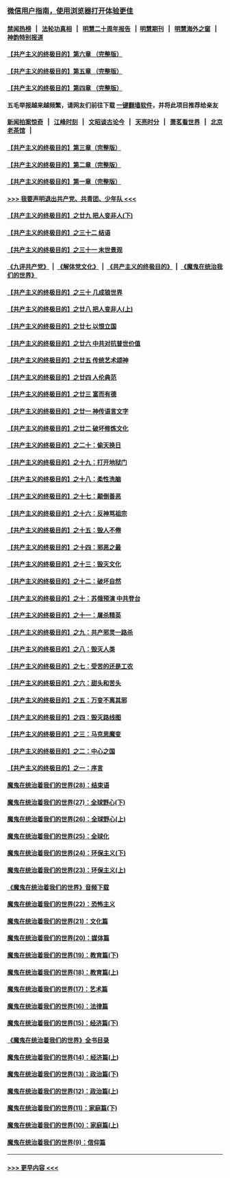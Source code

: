 ### [微信用户指南，使用浏览器打开体验更佳](https://github.com/gfw-breaker/banned-news1/blob/master/indexes/wechat-guide.md?t=0)
#### [禁闻热榜](热点新闻.md?t=0)  &nbsp;&nbsp;|&nbsp;&nbsp; [法轮功真相](https://github.com/gfw-breaker/truth/blob/master/README.md?t=0) &nbsp;&nbsp;|&nbsp;&nbsp; [明慧二十周年报告](https://github.com/gfw-breaker/mh-reports/blob/master/README.md?t=0) &nbsp;&nbsp;|&nbsp;&nbsp;[明慧期刊](https://github.com/gfw-breaker/mh-qikan) &nbsp;&nbsp;|&nbsp;&nbsp; [明慧海外之窗](https://github.com/gfw-breaker/mh-news/blob/master/README.md?t=0) &nbsp;&nbsp;|&nbsp;&nbsp; [神韵特别报道](https://github.com/gfw-breaker/mh-news/blob/master/shenyun.md?t=0)
#### [【共产主义的终极目的】第六章 （完整版）](../pages/nsc422/n11428913.md?t=02032122) 
#### [【共产主义的终极目的】第五章 （完整版）](../pages/nsc422/n11428912.md?t=02032122) 
#### [【共产主义的终极目的】第四章 （完整版）](../pages/nsc422/n11428907.md?t=02032122) 
#### 五毛举报越来越频繁，请网友们前往下载 [一键翻墙软件](https://github.com/gfw-breaker/ssr-accounts)，并将此项目推荐给亲友
#### [新闻拍案惊奇](https://github.com/gfw-breaker/banned-news1/blob/master/pages/link4.md) &nbsp;&nbsp;|&nbsp;&nbsp; [江峰时刻](https://github.com/gfw-breaker/banned-news1/blob/master/pages/link4.md) &nbsp;&nbsp;|&nbsp;&nbsp; [文昭谈古论今](https://github.com/gfw-breaker/banned-news1/blob/master/pages/link4.md) &nbsp;&nbsp;|&nbsp;&nbsp; [天亮时分](https://github.com/gfw-breaker/banned-news1/blob/master/pages/link4.md) &nbsp;&nbsp;|&nbsp;&nbsp; [萧茗看世界](https://github.com/gfw-breaker/banned-news1/blob/master/pages/link4.md) &nbsp;&nbsp;|&nbsp;&nbsp; [北京老茶馆](https://github.com/gfw-breaker/banned-news1/blob/master/pages/link4.md) &nbsp;&nbsp;|&nbsp;&nbsp; 
#### [【共产主义的终极目的】第三章（完整版）](../pages/nsc422/n11428848.md?t=02032122) 
#### [【共产主义的终极目的】第二章（完整版）](../pages/nsc422/n11428831.md?t=02032122) 
#### [【共产主义的终极目的】第一章（完整版）](../pages/nsc422/n11417651.md?t=02032122) 
#### [>>> 我要声明退出共产党、共青团、少年队 <<<](https://github.com/begood0513/goodnews/blob/master/quit/letter.md) 
#### [【共产主义的终极目的】之廿九 把人变非人(下)](../pages/nsc422/n11344140.md?t=02032122) 
#### [【共产主义的终极目的】之三十二 结语](../pages/nsc422/n11360535.md?t=02032122) 
#### [【共产主义的终极目的】之三十一 末世景观](../pages/nsc422/n11351129.md?t=02032122) 
#### [《九评共产党》](https://github.com/begood0513/9ping.md/blob/master/README.md) &nbsp;|&nbsp; [《解体党文化》](../../../../jtdwh.md/blob/master/README.md)  &nbsp;|&nbsp; [《共产主义的终极目的》](../../../../gczydzjmd.md/blob/master/README.md) &nbsp;|&nbsp; [《魔鬼在统治我们的世界》](../../../../mgztzwmdsj.md/blob/master/README.md) 
#### [【共产主义的终极目的】之三十 几成狼世界](../pages/nsc422/n11348280.md?t=02032122) 
#### [【共产主义的终极目的】之廿八 把人变非人(上)](../pages/nsc422/n11340492.md?t=02032122) 
#### [【共产主义的终极目的】之廿七 以恨立国](../pages/nsc422/n11336944.md?t=02032122) 
#### [【共产主义的终极目的】之廿六 中共对抗普世价值](../pages/nsc422/n11324785.md?t=02032122) 
#### [【共产主义的终极目的】之廿五 传统艺术颂神](../pages/nsc422/n11296396.md?t=02032122) 
#### [【共产主义的终极目的】之廿四 人伦典范](../pages/nsc422/n11296397.md?t=02032122) 
#### [【共产主义的终极目的】之廿三 富而有德](../pages/nsc422/n11283598.md?t=02032122) 
#### [【共产主义的终极目的】之廿一 神传语言文字](../pages/nsc422/n11263265.md?t=02032122) 
#### [【共产主义的终极目的】之廿二 破坏修炼文化](../pages/nsc422/n11245728.md?t=02032122) 
#### [【共产主义的终极目的】之二十：偷天换日](../pages/nsc422/n11238846.md?t=02032122) 
#### [【共产主义的终极目的】之十九：打开地狱门](../pages/nsc422/n11206376.md?t=02032122) 
#### [【共产主义的终极目的】之十八：柔性洗脑](../pages/nsc422/n11199994.md?t=02032122) 
#### [【共产主义的终极目的】之十七：颠倒善恶](../pages/nsc422/n11179782.md?t=02032122) 
#### [【共产主义的终极目的】之十六：反神骂祖宗](../pages/nsc422/n11166798.md?t=02032122) 
#### [【共产主义的终极目的】之十五：毁人不倦](../pages/nsc422/n11166792.md?t=02032122) 
#### [【共产主义的终极目的】之十四：邪恶之最](../pages/nsc422/n11150249.md?t=02032122) 
#### [【共产主义的终极目的】之十三：毁灭文化](../pages/nsc422/n11135227.md?t=02032122) 
#### [【共产主义的终极目的】之十二：破坏自然](../pages/nsc422/n11135214.md?t=02032122) 
#### [【共产主义的终极目的】之十：苏俄预演 中共登台](../pages/nsc422/n11118424.md?t=02032122) 
#### [【共产主义的终极目的】之十一：屠杀精英](../pages/nsc422/n11118442.md?t=02032122) 
#### [【共产主义的终极目的】之九：共产邪灵一路杀](../pages/nsc422/n11114139.md?t=02032122) 
#### [【共产主义的终极目的】之八：毁灭人类](../pages/nsc422/n11108503.md?t=02032122) 
#### [【共产主义的终极目的】之七：受苦的还是工农](../pages/nsc422/n11101809.md?t=02032122) 
#### [【共产主义的终极目的】之六：甜头和苦头](../pages/nsc422/n11096971.md?t=02032122) 
#### [【共产主义的终极目的】之五：万变不离其邪](../pages/nsc422/n11091285.md?t=02032122) 
#### [【共产主义的终极目的】之四：毁灭路线图](../pages/nsc422/n11086284.md?t=02032122) 
#### [【共产主义的终极目的】之三：马克思魔变](../pages/nsc422/n11061941.md?t=02032122) 
#### [【共产主义的终极目的】之二：中心之国](../pages/nsc422/n11047728.md?t=02032122) 
#### [【共产主义的终极目的】之一：序言](../pages/nsc422/n11086077.md?t=02032122) 
#### [魔鬼在统治着我们的世界(28)：结束语](../pages/nsc422/n10936246.md?t=02032122) 
#### [魔鬼在统治着我们的世界(27)：全球野心(下)](../pages/nsc422/n10928319.md?t=02032122) 
#### [魔鬼在统治着我们的世界(26)：全球野心(上)](../pages/nsc422/n10900318.md?t=02032122) 
#### [魔鬼在统治着我们的世界(25)：全球化](../pages/nsc422/n10788205.md?t=02032122) 
#### [魔鬼在统治着我们的世界(24)：环保主义(下)](../pages/nsc422/n10695307.md?t=02032122) 
#### [魔鬼在统治着我们的世界(23)：环保主义(上)](../pages/nsc422/n10688613.md?t=02032122) 
#### [《魔鬼在统治着我们的世界》音频下载](../pages/nsc422/n10635553.md?t=02032122) 
#### [魔鬼在统治着我们的世界(22)：恐怖主义](../pages/nsc422/n10614727.md?t=02032122) 
#### [魔鬼在统治着我们的世界(21)：文化篇](../pages/nsc422/n10597706.md?t=02032122) 
#### [魔鬼在统治着我们的世界(20)：媒体篇](../pages/nsc422/n10586579.md?t=02032122) 
#### [魔鬼在统治着我们的世界(19)：教育篇(下)](../pages/nsc422/n10564808.md?t=02032122) 
#### [魔鬼在统治着我们的世界(18)：教育篇(上)](../pages/nsc422/n10526970.md?t=02032122) 
#### [魔鬼在统治着我们的世界(17)：艺术篇](../pages/nsc422/n10499093.md?t=02032122) 
#### [魔鬼在统治着我们的世界(16)：法律篇](../pages/nsc422/n10485969.md?t=02032122) 
#### [魔鬼在统治着我们的世界(15)：经济篇(下)](../pages/nsc422/n10469975.md?t=02032122) 
#### [《魔鬼在统治着我们的世界》全书目录](../pages/nsc422/n10464261.md?t=02032122) 
#### [魔鬼在统治着我们的世界(14)：经济篇(上)](../pages/nsc422/n10457370.md?t=02032122) 
#### [魔鬼在统治着我们的世界(13)：政治篇(下)](../pages/nsc422/n10448270.md?t=02032122) 
#### [魔鬼在统治着我们的世界(12)：政治篇(上)](../pages/nsc422/n10444576.md?t=02032122) 
#### [魔鬼在统治着我们的世界(11)：家庭篇(下)](../pages/nsc422/n10440961.md?t=02032122) 
#### [魔鬼在统治着我们的世界(10)：家庭篇(上)](../pages/nsc422/n10435448.md?t=02032122) 
#### [魔鬼在统治着我们的世界(9)：信仰篇](../pages/nsc422/n10432159.md?t=02032122) 

----
#### [ >>> 更早内容 <<< ](../indexes/nsc422-earlier.md)
